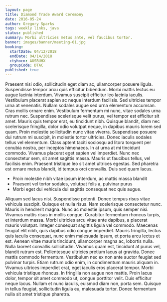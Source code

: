 ```yaml
---
layout: page
title: Diamond Trade Award Ceremony
date: 2016-05-24
author: Gregory Sparks
tags: weekly links, java
status: published
summary: Morbi ultricies metus ante, vel faucibus tortor.
banner: images/banner/meeting-01.jpg
booking:
  startDate: 04/12/2018
  endDate: 04/14/2018
  ctyhocn: AUSBUHX
  groupCode: DTAC
published: true
---
```

Praesent nisi odio, sollicitudin eget diam ac, ullamcorper posuere ligula. Suspendisse tempor arcu quis efficitur bibendum. Morbi mattis lectus eu augue lacinia interdum. Vivamus suscipit efficitur leo lacinia iaculis. Vestibulum placerat sapien ac neque interdum facilisis. Sed ultricies tempor urna at venenatis. Nullam sodales augue sed urna elementum accumsan.
Cras mollis ornare enim. Vestibulum fermentum mi nunc, vitae sodales urna rutrum nec. Suspendisse scelerisque velit purus, vel tempor est efficitur sit amet. Mauris quis tempor erat, eu tincidunt nibh. Quisque blandit, diam nec scelerisque fringilla, dolor odio volutpat neque, in dapibus mauris lorem sed quam. Proin molestie sollicitudin nunc vitae viverra. Suspendisse posuere dui rutrum mi suscipit, in molestie tortor ultricies. Donec iaculis sodales tellus vel elementum. Class aptent taciti sociosqu ad litora torquent per conubia nostra, per inceptos himenaeos. In at urna at mi tincidunt commodo. Vivamus placerat eget sapien vel imperdiet. Nunc nec consectetur sem, sit amet sagittis massa. Mauris ut faucibus tellus, vel facilisis enim. Praesent tristique leo sit amet ultrices egestas. Sed pharetra est ornare metus blandit, id tempus orci convallis. Duis sed quam lacus.

* Proin molestie nibh vitae ipsum interdum, ac mattis massa blandit
* Praesent vel tortor sodales, volutpat felis a, pulvinar purus
* Morbi eget dui vehicula dui sagittis consequat nec quis augue.

Aliquam sed lacus nisi. Suspendisse potenti. Donec tempus risus vitae vehicula suscipit. Quisque et nulla risus. Nam scelerisque consectetur nunc. Mauris in hendrerit magna. Nunc ac molestie ipsum, quis semper nisi. Vivamus mattis risus in mollis congue. Curabitur fermentum rhoncus turpis, et interdum massa. Morbi ultricies arcu vitae ante dapibus, a placerat mauris volutpat. Integer consequat sagittis ligula vel commodo. Maecenas feugiat elit nibh, quis dapibus odio congue imperdiet. Mauris fringilla, lectus quis iaculis consequat, nunc enim malesuada ipsum, et porta arcu lectus et est. Aenean vitae mauris tincidunt, ullamcorper magna ac, lobortis nulla.
Nulla laoreet convallis sollicitudin. Vivamus quam est, tincidunt at purus vel, blandit rutrum est. Pellentesque ultricies pretium lacus at gravida. Donec mattis commodo fermentum. Vestibulum nec ex non ante auctor feugiat sed pulvinar turpis. Etiam rutrum odio enim, in condimentum mauris aliquam in. Vivamus ultrices imperdiet erat, eget iaculis eros placerat tempor. Morbi vehicula tristique rhoncus. In fringilla non augue non mattis. Proin lacus dolor, tempor sit amet commodo ut, congue porttitor velit. Duis efficitur neque lacus. Nullam et nunc iaculis, euismod diam non, porta sem. Quisque in tellus feugiat, sollicitudin ligula eu, malesuada tortor. Donec fermentum nulla sit amet tristique pharetra.
